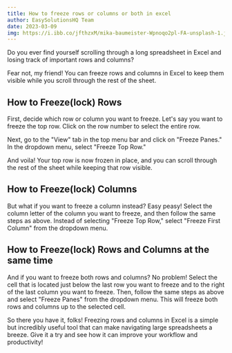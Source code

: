 ```yaml
---
title: How to freeze rows or columns or both in excel
author: EasySolutionsHQ Team
date: 2023-03-09
img: https://i.ibb.co/jfthzxM/mika-baumeister-Wpnoqo2pl-FA-unsplash-1.jpg
---
```

Do you ever find yourself scrolling through a long spreadsheet in Excel and losing track of important rows and columns?
<!--more-->
Fear not, my friend! You can freeze rows and columns in Excel to keep them visible while you scroll through the rest of the sheet.

## How to Freeze(lock) Rows
First, decide which row or column you want to freeze. Let's say you want to freeze the top row. Click on the row number to select the entire row.

Next, go to the "View" tab in the top menu bar and click on "Freeze Panes." In the dropdown menu, select "Freeze Top Row."

And voila! Your top row is now frozen in place, and you can scroll through the rest of the sheet while keeping that row visible.

## How to Freeze(lock) Columns
But what if you want to freeze a column instead? Easy peasy! Select the column letter of the column you want to freeze, and then follow the same steps as above. Instead of selecting "Freeze Top Row," select "Freeze First Column" from the dropdown menu.

## How to Freeze(lock) Rows and Columns at the same time
And if you want to freeze both rows and columns? No problem! Select the cell that is located just below the last row you want to freeze and to the right of the last column you want to freeze. Then, follow the same steps as above and select "Freeze Panes" from the dropdown menu. This will freeze both rows and columns up to the selected cell.

So there you have it, folks! Freezing rows and columns in Excel is a simple but incredibly useful tool that can make navigating large spreadsheets a breeze. Give it a try and see how it can improve your workflow and productivity!